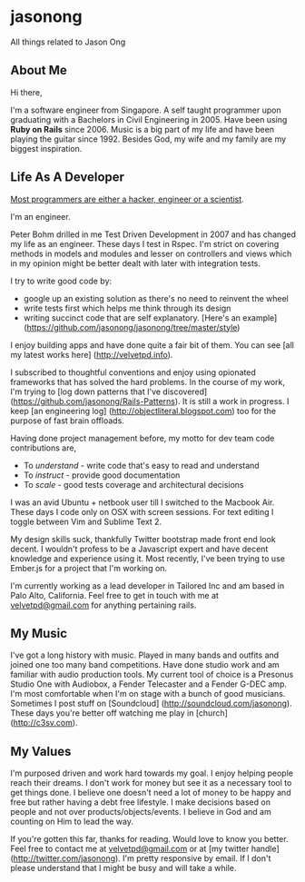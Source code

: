 jasonong
========

All things related to Jason Ong

## About Me

Hi there,

I'm a software engineer from Singapore. A self taught programmer upon graduating with a Bachelors in Civil Engineering in 2005. Have been using **Ruby on Rails** since 2006. Music is a big part of my life and have been playing the guitar since 1992. Besides God, my wife and my family are my biggest inspiration.

## Life As A Developer

[Most programmers are either a hacker, engineer or a scientist](http://jasonong.tumblr.com/post/33453791906/hackers-engineers-and-scientists).

I'm an engineer.

Peter Bohm drilled in me Test Driven Development in 2007 and has changed my life as an engineer. These days I test in Rspec. I'm strict on covering methods in models and modules and lesser on controllers and views which in my opinion might be better dealt with later with integration tests.

I try to write good code by:
* google up an existing solution as there's no need to reinvent the wheel
* write tests first which helps me think through its design
* writing succinct code that are self explanatory. [Here's an example] (https://github.com/jasonong/jasonong/tree/master/style)

I enjoy building apps and have done quite a fair bit of them. You can see [all my latest works here] (http://velvetpd.info).

I subscribed to thoughtful conventions and enjoy using opionated frameworks that has solved the hard problems. In the course of my work, I'm trying to [log down patterns that I've discovered] (https://github.com/jasonong/Rails-Patterns). It is still a work in progress. I keep [an engineering log] (http://objectliteral.blogspot.com) too for the purpose of fast brain offloads.

Having done project management before, my motto for dev team code contributions are,

* To *understand* - write code that's easy to read and understand
* To *instruct* - provide good documentation
* To *scale* - good tests coverage and architectural decisions

I was an avid Ubuntu + netbook user till I switched to the Macbook Air. These days I code only on OSX with screen sessions. For text editing I toggle between Vim and Sublime Text 2.

My design skills suck, thankfully Twitter bootstrap made front end look decent. I wouldn't profess to be a Javascript expert and have decent knowledge and experience using it. Most recently, I've been trying to use Ember.js for a project that I'm working on.

I'm currently working as a lead developer in Tailored Inc and am based in Palo Alto, California. Feel free to get in touch with me at <velvetpd@gmail.com> for anything pertaining rails.

## My Music

I've got a long history with music. Played in many bands and outfits and joined one too many band competitions. Have done studio work and am familiar with audio production tools. My current tool of choice is a Presonus Studio One with Audiobox, a Fender Telecaster and a Fender G-DEC amp. I'm most comfortable when I'm on stage with a bunch of good musicians. Sometimes I post stuff on [Soundcloud] (http://soundcloud.com/jasonong). These days you're better off watching me play in [church] (http://c3sv.com).

## My Values

I'm purposed driven and work hard towards my goal. I enjoy helping people reach their dreams. I don't work for money but see it as a necessary tool to get things done. I believe one doesn't need a lot of money to be happy and free but rather having a debt free lifestyle. I make decisions based on people and not over products/objects/events. I believe in God and am counting on Him to lead the way.

If you're gotten this far, thanks for reading. Would love to know you better. Feel free to contact me at <velvetpd@gmail.com> or at [my twitter handle] (http://twitter.com/jasonong). I'm pretty responsive by email. If I don't please understand that I might be busy and will take a while.
